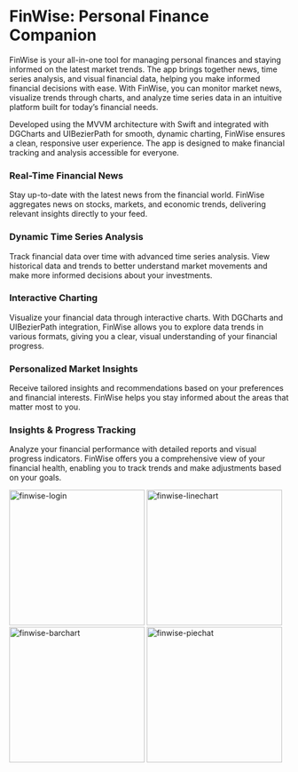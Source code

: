 # FinWise: Personal Finance Companion

FinWise is your all-in-one tool for managing personal finances and staying informed on the latest market trends. The app brings together news, time series analysis, and visual financial data, helping you make informed financial decisions with ease. With FinWise, you can monitor market news, visualize trends through charts, and analyze time series data in an intuitive platform built for today’s financial needs.

Developed using the MVVM architecture with Swift and integrated with DGCharts and UIBezierPath for smooth, dynamic charting, FinWise ensures a clean, responsive user experience. The app is designed to make financial tracking and analysis accessible for everyone.

### Real-Time Financial News
Stay up-to-date with the latest news from the financial world. FinWise aggregates news on stocks, markets, and economic trends, delivering relevant insights directly to your feed.

### Dynamic Time Series Analysis
Track financial data over time with advanced time series analysis. View historical data and trends to better understand market movements and make more informed decisions about your investments.

### Interactive Charting
Visualize your financial data through interactive charts. With DGCharts and UIBezierPath integration, FinWise allows you to explore data trends in various formats, giving you a clear, visual understanding of your financial progress.

### Personalized Market Insights
Receive tailored insights and recommendations based on your preferences and financial interests. FinWise helps you stay informed about the areas that matter most to you.

### Insights & Progress Tracking
Analyze your financial performance with detailed reports and visual progress indicators. FinWise offers you a comprehensive view of your financial health, enabling you to track trends and make adjustments based on your goals.

<img src="https://github.com/user-attachments/assets/52b636a0-ea5f-4abe-b6d1-ea8917745008" alt="finwise-login" width="244"/>
<img src="https://github.com/user-attachments/assets/677eb54c-00e9-476a-b3b3-2d4f56185f44" alt="finwise-linechart" width="244"/>
<img src="https://github.com/user-attachments/assets/8848accb-3665-4925-8e85-0e26fe7e0d22" alt="finwise-barchart" width="244"/>
<img src="https://github.com/user-attachments/assets/fe51dc16-3626-46c4-860c-51ff8c194d1d" alt="finwise-piechat" width="244"/>








